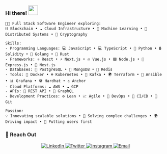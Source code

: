 ### Hi there! <img src="https://github.com/sudnyeshtalekar/sudnyeshtalekar/blob/master/Assets/Hi.gif" width="30px" height="30px">  

```plaintext
👨‍💻 Full Stack Software Engineer exploring:  
⛓️ Blockchain • ☁️ Cloud Infrastructure • 🤖 Machine Learning • 🔗 Distributed Systems • 🔐 Cryptography  

Skills:
- Programming Languages: 💻 JavaScript • 💻 TypeScript • 🐍 Python • 🔒 Solidity • 🐹 Golang • 🦀 Rust  
- Frameworks: ⚛️ React • ⚡ Next.js • 🔥 Vue.js • 🟩 Node.js • 🚀 Express.js • 🌟 Nest.js  
- Databases: 🐘 PostgreSQL • 🍃 MongoDB • 🔑 Redis  
- Tools: 🐳 Docker • ☸️ Kubernetes • 🔗 Kafka • 🌍 Terraform • 🔧 Ansible • 📊 Grafana • 🛠️ Hardhat • ⚓ Anchor  
- Cloud Platforms: ☁️ AWS • ☁️ GCP  
- APIs: 📡 REST API • 🚀 GraphQL  
- Development Practices: ⚙️ Lean • 📈 Agile • 🚀 DevOps • 🔄 CI/CD • 🔗 Git  

Passion:  
💡 Innovating scalable solutions • 🔧 Solving complex challenges • 🌍 Driving impact • 👥 Putting users first  
```

### 💬 Reach Out  
<div align="center">
  <a href="https://www.linkedin.com/in/l3lackcurtains/" target="_blank">
    <img src="https://img.shields.io/badge/LinkedIn-%230077B5.svg?style=for-the-badge&logo=linkedin&logoColor=white" alt="LinkedIn">
  </a>
  <a href="https://twitter.com/l3lackcurtains" target="_blank">
    <img src="https://img.shields.io/badge/Twitter-%231DA1F2.svg?style=for-the-badge&logo=twitter&logoColor=white" alt="Twitter">
  </a>
  <a href="https://instagram.com/l3lackcurtains/" target="_blank">
    <img src="https://img.shields.io/badge/Instagram-%23E4405F.svg?style=for-the-badge&logo=instagram&logoColor=white" alt="Instagram">
  </a>
  <a href="mailto:l3lackcurtains@gmail.com" target="_blank">
    <img src="https://img.shields.io/badge/Email-D14836?style=for-the-badge&logo=gmail&logoColor=white" alt="Email">
  </a>
</div>
